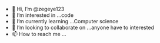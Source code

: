 - 👋 Hi, I’m @zegeye123
- 👀 I’m interested in ...code
- 🌱 I’m currently learning ...Computer science
- 💞️ I’m looking to collaborate on ...anyone have to interested
- 📫 How to reach me ...

<!---
zegeye123/zegeye123 is a ✨ special ✨ repository because its `README.md` (this file) appears on your GitHub profile.
You can click the Preview link to take a look at your changes.
--->
